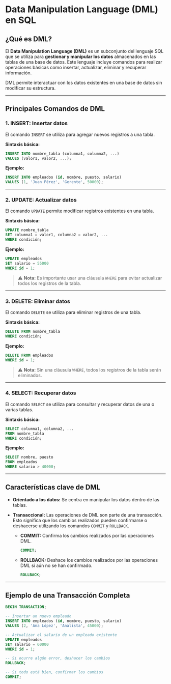 # Data Manipulation Language (DML) en SQL

## ¿Qué es DML?
El **Data Manipulation Language (DML)** es un subconjunto del lenguaje SQL que se utiliza para **gestionar y manipular los datos** almacenados en las tablas de una base de datos. Este lenguaje incluye comandos para realizar operaciones básicas como insertar, actualizar, eliminar y recuperar información.

DML permite interactuar con los datos existentes en una base de datos sin modificar su estructura.

---

## Principales Comandos de DML

### 1. **INSERT**: Insertar datos
El comando `INSERT` se utiliza para agregar nuevos registros a una tabla.

**Sintaxis básica:**
```sql
INSERT INTO nombre_tabla (columna1, columna2, ...)
VALUES (valor1, valor2, ...);
```

**Ejemplo:**
```sql
INSERT INTO empleados (id, nombre, puesto, salario)
VALUES (1, 'Juan Pérez', 'Gerente', 50000);
```

---

### 2. **UPDATE**: Actualizar datos
El comando `UPDATE` permite modificar registros existentes en una tabla.

**Sintaxis básica:**
```sql
UPDATE nombre_tabla
SET columna1 = valor1, columna2 = valor2, ...
WHERE condición;
```

**Ejemplo:**
```sql
UPDATE empleados
SET salario = 55000
WHERE id = 1;
```

> ⚠️ **Nota:** Es importante usar una cláusula `WHERE` para evitar actualizar todos los registros de la tabla.

---

### 3. **DELETE**: Eliminar datos
El comando `DELETE` se utiliza para eliminar registros de una tabla.

**Sintaxis básica:**
```sql
DELETE FROM nombre_tabla
WHERE condición;
```

**Ejemplo:**
```sql
DELETE FROM empleados
WHERE id = 1;
```

> ⚠️ **Nota:** Sin una cláusula `WHERE`, todos los registros de la tabla serán eliminados.

---

### 4. **SELECT**: Recuperar datos
El comando `SELECT` se utiliza para consultar y recuperar datos de una o varias tablas.

**Sintaxis básica:**
```sql
SELECT columna1, columna2, ...
FROM nombre_tabla
WHERE condición;
```

**Ejemplo:**
```sql
SELECT nombre, puesto
FROM empleados
WHERE salario > 40000;
```

---

## Características clave de DML
- **Orientado a los datos:** Se centra en manipular los datos dentro de las tablas.
- **Transaccional:** Las operaciones de DML son parte de una transacción. Esto significa que los cambios realizados pueden confirmarse o deshacerse utilizando los comandos `COMMIT` y `ROLLBACK`.
  
  - **COMMIT:** Confirma los cambios realizados por las operaciones DML.
    ```sql
    COMMIT;
    ```

  - **ROLLBACK:** Deshace los cambios realizados por las operaciones DML si aún no se han confirmado.
    ```sql
    ROLLBACK;
    ```

---

## Ejemplo de una Transacción Completa
```sql
BEGIN TRANSACTION;

-- Insertar un nuevo empleado
INSERT INTO empleados (id, nombre, puesto, salario)
VALUES (2, 'Ana López', 'Analista', 45000);

-- Actualizar el salario de un empleado existente
UPDATE empleados
SET salario = 60000
WHERE id = 1;

-- Si ocurre algún error, deshacer los cambios
ROLLBACK;

-- Si todo está bien, confirmar los cambios
COMMIT;
```

